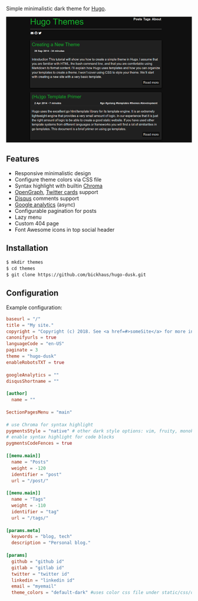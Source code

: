 Simple minimalistic dark theme for [Hugo](https://gohugo.io/).

![screenshot](https://github.com/bickhaus/hugo-dusk/blob/master/images/tn.png "screenshot")

## Features

* Responsive minimalistic design
* Configure theme colors via CSS file
* Syntax highlight with builtin [Chroma](http://gohugo.io/content-management/syntax-highlighting/)
* [OpenGraph](http://ogp.me/), [Twitter cards](https://dev.twitter.com/cards/overview) support
* [Disqus](https://disqus.com/) comments support
* [Google analytics](https://www.google.com/analytics/) (async)
* Configurable pagination for posts
* Lazy menu
* Custom 404 page
* Font Awesome icons in top social header

## Installation

~~~sh
$ mkdir themes
$ cd themes
$ git clone https://github.com/bickhaus/hugo-dusk.git
~~~

## Configuration

Example configuration:

~~~~toml
baseurl = "/"
title = "My site."
copyright = "Copyright (c) 2018. See <a href=#>someSite</a> for more information."
canonifyurls = true
languageCode = "en-US"
paginate = 3
theme = "hugo-dusk"
enableRobotsTXT = true

googleAnalytics = ""
disqusShortname = ""

[author]
  name = ""

SectionPagesMenu = "main"

# use Chroma for syntax highlight
pygmentsStyle = "native" # other dark style options: vim, fruity, monokai
# enable syntax highlight for code blocks
pygmentsCodeFences = true

[[menu.main]]
  name = "Posts"
  weight = -120
  identifier = "post"
  url = "/post/"

[[menu.main]]
  name = "Tags"
  weight = -110
  identifier = "tag"
  url = "/tags/"

[params.meta]
  keywords = "blog, tech"
  description = "Personal blog."

[params]
  github = "github id"
  gitlab = "gitlab id"
  twitter = "twitter id"
  linkedin = "linkedin id"
  email = "myemail"
  theme_colors = "default-dark" #uses color css file under static/css/default-dark.css
~~~~
